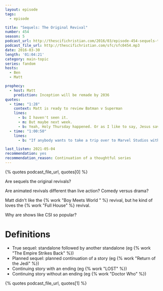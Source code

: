 ```yaml
---
layout: episode
tags:
  - episode

title: "Sequels: The Original Revival"
number: 454
season: 5
podcast_url: http://thescifichristian.com/2016/03/episode-454-sequels-the-original-revival/
podcast_file_url: http://thescifichristian.com/sfc/sfc0454.mp3
date: 2016-03-30
length: '01:04:21'
category: main-topic
series: fandom
hosts:
  - Ben
  - Matt

prophecy:
  - host: Matt
    prediction: Inception will be remade by 2036
quotes:
  - time: "1:28"
    context: Matt is ready to review Batman v Superman
    lines:
      - b: I haven't seen it.
      - m: But maybe next week.
      - b: Yeah, Holy Thursday happened. Or as I like to say, Jesus saved me from having to go see Batman versus Superman.
  - time: "1:00:50"
    lines:
      - b: "If anybody wants to take a trip over to Marvel Studios with me, not to burn it down of course, not at all, just let me know: ben@thescifichristian.com."

last_listen: 2021-05-04
recommendation: yes
recommendation_reason: Continuation of a thoughtful series
---
```


{% quotes podcast_file_url, quotes[0] %}

Are sequels the original revivals?

Are animated revivals different than live action? Comedy versus drama?

Matt didn't like the {% work "Boy Meets World " %} revival, but he kind of loves the {% work "Full House" %} revival.

Why are shows like CSI so popular?

# Definitions
- True sequel: standalone followed by another standalone (eg {% work "The Empire Strikes Back" %})
- Planned sequel: planned continuation of a story (eg {% work "Return of the Jedi" %})
- Continuing story with an ending (eg {% work "LOST" %})
- Continuing story without an ending (eg {% work "Doctor Who" %})

{% quotes podcast_file_url, quotes[1] %}